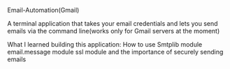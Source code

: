 Email-Automation(Gmail)


A terminal application that takes your email credentials and lets you send emails via the command line(works only for Gmail servers at the moment)

What I learned building this application:
 How to use Smtplib module
email.message module
ssl module and the importance of securely sending emails 

